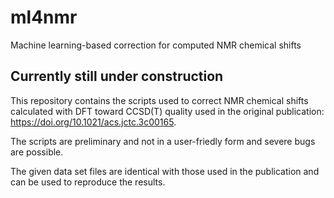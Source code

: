 # ml4nmr
Machine learning-based correction for computed NMR chemical shifts

Currently still under construction
----------------------------------

This repository contains the scripts used to correct NMR chemical shifts calculated with DFT toward CCSD(T) quality used in the original publication: https://doi.org/10.1021/acs.jctc.3c00165.

The scripts are preliminary and not in a user-friedly form and severe bugs are possible.

The given data set files are identical with those used in the publication and can be used to reproduce the results.

